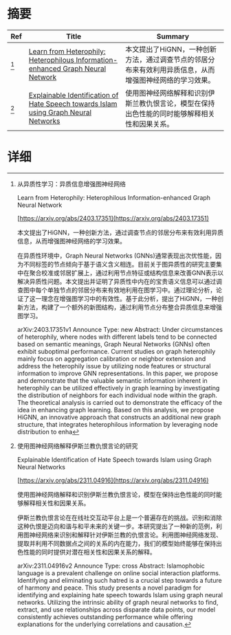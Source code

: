 # 摘要

| Ref | Title | Summary |
| --- | --- | --- |
| [^1] | [Learn from Heterophily: Heterophilous Information-enhanced Graph Neural Network](https://arxiv.org/abs/2403.17351) | 本文提出了HiGNN，一种创新方法，通过调查节点的邻居分布来有效利用异质信息，从而增强图神经网络的学习效果。 |
| [^2] | [Explainable Identification of Hate Speech towards Islam using Graph Neural Networks](https://arxiv.org/abs/2311.04916) | 使用图神经网络解释和识别伊斯兰教仇恨言论，模型在保持出色性能的同时能够解释相关性和因果关系。 |

# 详细

[^1]: 从异质性学习：异质信息增强图神经网络

    Learn from Heterophily: Heterophilous Information-enhanced Graph Neural Network

    [https://arxiv.org/abs/2403.17351](https://arxiv.org/abs/2403.17351)

    本文提出了HiGNN，一种创新方法，通过调查节点的邻居分布来有效利用异质信息，从而增强图神经网络的学习效果。

    

    在异质性环境中，Graph Neural Networks (GNNs)通常表现出次优性能，因为不同标签的节点倾向于基于语义含义相连。目前关于图异质性的研究主要集中在聚合校准或邻居扩展上，通过利用节点特征或结构信息来改善GNN表示以解决异质性问题。本文提出并证明了异质性中内在的宝贵语义信息可以通过调查图中每个单独节点的邻居分布来有效地利用在图学习中。通过理论分析，论证了这一理念在增强图学习中的有效性。基于此分析，提出了HiGNN，一种创新方法，构建了一个额外的新图结构，通过利用节点分布整合异质信息来增强图学习。

    arXiv:2403.17351v1 Announce Type: new  Abstract: Under circumstances of heterophily, where nodes with different labels tend to be connected based on semantic meanings, Graph Neural Networks (GNNs) often exhibit suboptimal performance. Current studies on graph heterophily mainly focus on aggregation calibration or neighbor extension and address the heterophily issue by utilizing node features or structural information to improve GNN representations. In this paper, we propose and demonstrate that the valuable semantic information inherent in heterophily can be utilized effectively in graph learning by investigating the distribution of neighbors for each individual node within the graph. The theoretical analysis is carried out to demonstrate the efficacy of the idea in enhancing graph learning. Based on this analysis, we propose HiGNN, an innovative approach that constructs an additional new graph structure, that integrates heterophilous information by leveraging node distribution to enha
    
[^2]: 使用图神经网络解释伊斯兰教仇恨言论的研究

    Explainable Identification of Hate Speech towards Islam using Graph Neural Networks

    [https://arxiv.org/abs/2311.04916](https://arxiv.org/abs/2311.04916)

    使用图神经网络解释和识别伊斯兰教仇恨言论，模型在保持出色性能的同时能够解释相关性和因果关系。

    

    伊斯兰教仇恨言论在在线社交互动平台上是一个普遍存在的挑战。识别和消除这种仇恨是迈向和谐与和平未来的关键一步。本研究提出了一种新的范例，利用图神经网络来识别和解释针对伊斯兰教的仇恨言论。利用图神经网络发现、提取并利用不同数据点之间的关系的内在能力，我们的模型始终能够在保持出色性能的同时提供对潜在相关性和因果关系的解释。

    arXiv:2311.04916v2 Announce Type: cross  Abstract: Islamophobic language is a prevalent challenge on online social interaction platforms. Identifying and eliminating such hatred is a crucial step towards a future of harmony and peace. This study presents a novel paradigm for identifying and explaining hate speech towards Islam using graph neural networks. Utilizing the intrinsic ability of graph neural networks to find, extract, and use relationships across disparate data points, our model consistently achieves outstanding performance while offering explanations for the underlying correlations and causation.
    


